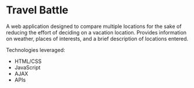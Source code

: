 # Travel Battle

A web application designed to compare multiple locations for the sake of reducing the effort of deciding on a vacation location. Provides information on weather, places of interests, and a brief description of locations entered.

Technologies leveraged:
- HTML/CSS
- JavaScript
- AJAX
- APIs

